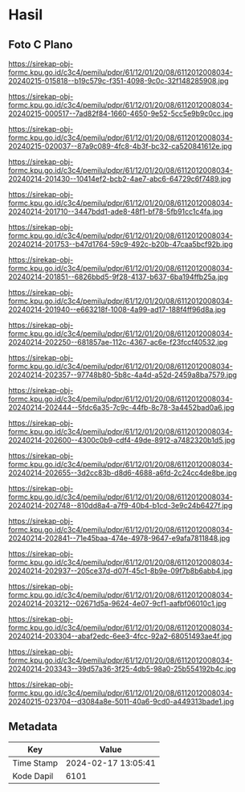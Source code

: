 # Hasil

## Foto C Plano

https://sirekap-obj-formc.kpu.go.id/c3c4/pemilu/pdpr/61/12/01/20/08/6112012008034-20240215-015818--b19c579c-f351-4098-9c0c-32f148285908.jpg

https://sirekap-obj-formc.kpu.go.id/c3c4/pemilu/pdpr/61/12/01/20/08/6112012008034-20240215-000517--7ad82f84-1660-4650-9e52-5cc5e9b9c0cc.jpg

https://sirekap-obj-formc.kpu.go.id/c3c4/pemilu/pdpr/61/12/01/20/08/6112012008034-20240215-020037--87a9c089-4fc8-4b3f-bc32-ca520841612e.jpg

https://sirekap-obj-formc.kpu.go.id/c3c4/pemilu/pdpr/61/12/01/20/08/6112012008034-20240214-201430--10414ef2-bcb2-4ae7-abc6-64729c6f7489.jpg

https://sirekap-obj-formc.kpu.go.id/c3c4/pemilu/pdpr/61/12/01/20/08/6112012008034-20240214-201710--3447bdd1-ade8-48f1-bf78-5fb91cc1c4fa.jpg

https://sirekap-obj-formc.kpu.go.id/c3c4/pemilu/pdpr/61/12/01/20/08/6112012008034-20240214-201753--b47d1764-59c9-492c-b20b-47caa5bcf92b.jpg

https://sirekap-obj-formc.kpu.go.id/c3c4/pemilu/pdpr/61/12/01/20/08/6112012008034-20240214-201851--6826bbd5-9f28-4137-b637-6ba194ffb25a.jpg

https://sirekap-obj-formc.kpu.go.id/c3c4/pemilu/pdpr/61/12/01/20/08/6112012008034-20240214-201940--e663218f-1008-4a99-ad17-188f4ff96d8a.jpg

https://sirekap-obj-formc.kpu.go.id/c3c4/pemilu/pdpr/61/12/01/20/08/6112012008034-20240214-202250--681857ae-112c-4367-ac6e-f23fccf40532.jpg

https://sirekap-obj-formc.kpu.go.id/c3c4/pemilu/pdpr/61/12/01/20/08/6112012008034-20240214-202357--97748b80-5b8c-4a4d-a52d-2459a8ba7579.jpg

https://sirekap-obj-formc.kpu.go.id/c3c4/pemilu/pdpr/61/12/01/20/08/6112012008034-20240214-202444--5fdc6a35-7c9c-44fb-8c78-3a4452bad0a6.jpg

https://sirekap-obj-formc.kpu.go.id/c3c4/pemilu/pdpr/61/12/01/20/08/6112012008034-20240214-202600--4300c0b9-cdf4-49de-8912-a7482320b1d5.jpg

https://sirekap-obj-formc.kpu.go.id/c3c4/pemilu/pdpr/61/12/01/20/08/6112012008034-20240214-202655--3d2cc83b-d8d6-4688-a6fd-2c24cc4de8be.jpg

https://sirekap-obj-formc.kpu.go.id/c3c4/pemilu/pdpr/61/12/01/20/08/6112012008034-20240214-202748--810dd8a4-a7f9-40b4-b1cd-3e9c24b6427f.jpg

https://sirekap-obj-formc.kpu.go.id/c3c4/pemilu/pdpr/61/12/01/20/08/6112012008034-20240214-202841--71e45baa-474e-4978-9647-e9afa7811848.jpg

https://sirekap-obj-formc.kpu.go.id/c3c4/pemilu/pdpr/61/12/01/20/08/6112012008034-20240214-202937--205ce37d-d07f-45c1-8b9e-09f7b8b6abb4.jpg

https://sirekap-obj-formc.kpu.go.id/c3c4/pemilu/pdpr/61/12/01/20/08/6112012008034-20240214-203212--02671d5a-9624-4e07-9cf1-aafbf06010c1.jpg

https://sirekap-obj-formc.kpu.go.id/c3c4/pemilu/pdpr/61/12/01/20/08/6112012008034-20240214-203304--abaf2edc-6ee3-4fcc-92a2-68051493ae4f.jpg

https://sirekap-obj-formc.kpu.go.id/c3c4/pemilu/pdpr/61/12/01/20/08/6112012008034-20240214-203343--39d57a36-3f25-4db5-98a0-25b554192b4c.jpg

https://sirekap-obj-formc.kpu.go.id/c3c4/pemilu/pdpr/61/12/01/20/08/6112012008034-20240215-023704--d3084a8e-5011-40a6-9cd0-a449313bade1.jpg


## Metadata

| Key        | Value               |
| ---------- | ------------------- |
| Time Stamp | 2024-02-17 13:05:41 |
| Kode Dapil | 6101                |



